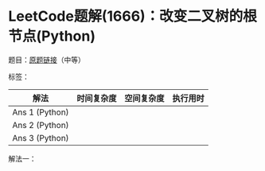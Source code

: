 # LeetCode题解(1666)：改变二叉树的根节点(Python)

题目：[原题链接](https://leetcode-cn.com/problems/change-the-root-of-a-binary-tree/)（中等）

标签：

| 解法           | 时间复杂度 | 空间复杂度 | 执行用时 |
| -------------- | ---------- | ---------- | -------- |
| Ans 1 (Python) |            |            |          |
| Ans 2 (Python) |            |            |          |
| Ans 3 (Python) |            |            |          |

解法一：

